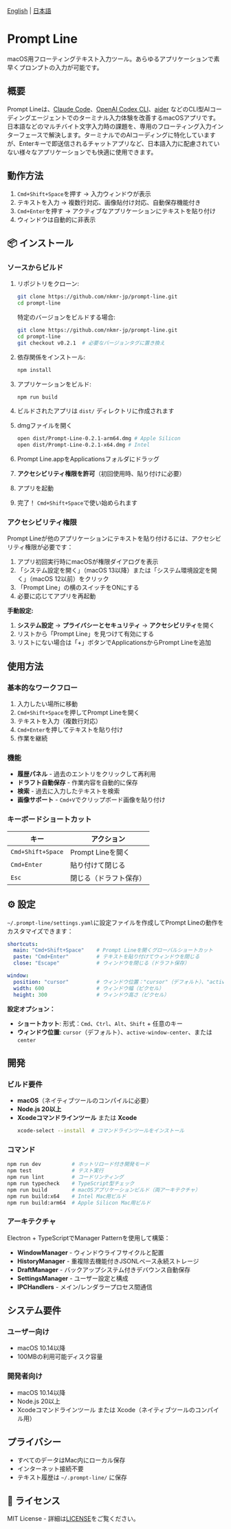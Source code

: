 [English](README.md) | [日本語](README_ja.md)

# Prompt Line

macOS用フローティングテキスト入力ツール。あらゆるアプリケーションで素早くプロンプトの入力が可能です。

## 概要

Prompt Lineは、[Claude Code](https://github.com/anthropics/claude-code)、[OpenAI Codex CLI](https://github.com/openai/codex)、[aider](https://github.com/paul-gauthier/aider) などのCLI型AIコーディングエージェントでのターミナル入力体験を改善するmacOSアプリです。
日本語などのマルチバイト文字入力時の課題を、専用のフローティング入力インターフェースで解決します。ターミナルでのAIコーディングに特化していますが、Enterキーで即送信されるチャットアプリなど、日本語入力に配慮されていない様々なアプリケーションでも快適に使用できます。

## 動作方法

1. `Cmd+Shift+Space`を押す → 入力ウィンドウが表示
2. テキストを入力 → 複数行対応、画像貼付け対応、自動保存機能付き  
3. `Cmd+Enter`を押す → アクティブなアプリケーションにテキストを貼り付け
4. ウィンドウは自動的に非表示

## 📦 インストール

### ソースからビルド

1. リポジトリをクローン:
   ```bash
   git clone https://github.com/nkmr-jp/prompt-line.git
   cd prompt-line
   ```

   特定のバージョンをビルドする場合:
   ```bash
   git clone https://github.com/nkmr-jp/prompt-line.git
   cd prompt-line
   git checkout v0.2.1  # 必要なバージョンタグに置き換え
   ```

2. 依存関係をインストール:
   ```bash
   npm install
   ```

3. アプリケーションをビルド:
   ```bash
   npm run build
   ```

4. ビルドされたアプリは `dist/` ディレクトリに作成されます
5. dmgファイルを開く
   ```bash
   open dist/Prompt-Line-0.2.1-arm64.dmg # Apple Silicon
   open dist/Prompt-Line-0.2.1-x64.dmg # Intel
   ```
6. Prompt Line.appをApplicationsフォルダにドラッグ
7. **アクセシビリティ権限を許可**（初回使用時、貼り付けに必要）
8. アプリを起動
9. 完了！ `Cmd+Shift+Space`で使い始められます

### アクセシビリティ権限

Prompt Lineが他のアプリケーションにテキストを貼り付けるには、アクセシビリティ権限が必要です：

1. アプリ初回実行時にmacOSが権限ダイアログを表示
2. 「システム設定を開く」（macOS 13以降）または「システム環境設定を開く」（macOS 12以前）をクリック
3. 「Prompt Line」の横のスイッチをONにする
4. 必要に応じてアプリを再起動

**手動設定:**
1. **システム設定** → **プライバシーとセキュリティ** → **アクセシビリティ**を開く
2. リストから「Prompt Line」を見つけて有効にする
3. リストにない場合は「+」ボタンでApplicationsからPrompt Lineを追加

## 使用方法

### 基本的なワークフロー
1. 入力したい場所に移動
2. `Cmd+Shift+Space`を押してPrompt Lineを開く
3. テキストを入力（複数行対応）
4. `Cmd+Enter`を押してテキストを貼り付け
5. 作業を継続

### 機能

- **履歴パネル** - 過去のエントリをクリックして再利用
- **ドラフト自動保存** - 作業内容を自動的に保存
- **検索** - 過去に入力したテキストを検索
- **画像サポート** - `Cmd+V`でクリップボード画像を貼り付け

### キーボードショートカット

| キー | アクション |
|-----|--------|
| `Cmd+Shift+Space` | Prompt Lineを開く |
| `Cmd+Enter` | 貼り付けて閉じる |
| `Esc` | 閉じる（ドラフト保存） |

## ⚙️ 設定

`~/.prompt-line/settings.yaml`に設定ファイルを作成してPrompt Lineの動作をカスタマイズできます：

```yaml
shortcuts:
  main: "Cmd+Shift+Space"    # Prompt Lineを開くグローバルショートカット
  paste: "Cmd+Enter"         # テキストを貼り付けてウィンドウを閉じる
  close: "Escape"            # ウィンドウを閉じる（ドラフト保存）

window:
  position: "cursor"         # ウィンドウ位置："cursor"（デフォルト）、"active-window-center"、または"center"
  width: 600                 # ウィンドウ幅（ピクセル）
  height: 300                # ウィンドウ高さ（ピクセル）
```

**設定オプション：**

- **ショートカット**: 形式：`Cmd`、`Ctrl`、`Alt`、`Shift` + 任意のキー
- **ウィンドウ位置**: `cursor`（デフォルト）、`active-window-center`、または`center`

## 開発

### ビルド要件

- **macOS**（ネイティブツールのコンパイルに必要）
- **Node.js 20以上**
- **Xcodeコマンドラインツール** または **Xcode**
  ```bash
  xcode-select --install  # コマンドラインツールをインストール
  ```

### コマンド
```bash
npm run dev          # ホットリロード付き開発モード
npm test             # テスト実行
npm run lint         # コードリンティング
npm run typecheck    # TypeScript型チェック
npm run build        # macOSアプリケーションビルド（両アーキテクチャ）
npm run build:x64    # Intel Mac用ビルド
npm run build:arm64  # Apple Silicon Mac用ビルド
```

### アーキテクチャ
Electron + TypeScriptでManager Patternを使用して構築：

- **WindowManager** - ウィンドウライフサイクルと配置
- **HistoryManager** - 重複除去機能付きJSONLベース永続ストレージ
- **DraftManager** - バックアップシステム付きデバウンス自動保存
- **SettingsManager** - ユーザー設定と構成
- **IPCHandlers** - メイン/レンダラープロセス間通信

## システム要件

### ユーザー向け
- macOS 10.14以降
- 100MBの利用可能ディスク容量

### 開発者向け
- macOS 10.14以降
- Node.js 20以上
- Xcodeコマンドラインツール または Xcode（ネイティブツールのコンパイル用）

## プライバシー

- すべてのデータはMac内にローカル保存
- インターネット接続不要
- テキスト履歴は `~/.prompt-line/` に保存

## 📄 ライセンス

MIT License - 詳細は[LICENSE](./LICENSE)をご覧ください。
